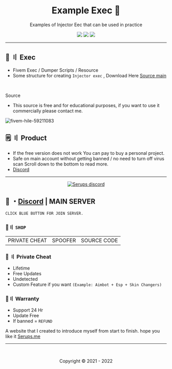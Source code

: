 <h1 align="center">
  Example Exec 💉
</h1>

<p align="center">
  Examples of Injector Eec that can be used in practice
</p>


 

<p align="center">
  <img src="https://img.shields.io/github/languages/top/Serups/Example-Exec?style=flat-square"/>
  <img src="https://img.shields.io/github/last-commit/Serups/Example-Exec?style=flat-square"/>
  <img src="https://img.shields.io/github/stars/Serups/Example-Exec?color=5ac18e&label=Stars&style=flat-square"/>

</p>
    
 ---
 
 
## <a id="content"></a>🚨 〢 Exec 


- Fivem Exec / Dumper Scripts / Resource
- Some structure for creating `Injector exec` , Download Here [Source main](https://github.com/nefarius/Injector/releases/tag/v1.1.12)

<br>

Source

- This source is free and for educational purposes, if you want to use it commercially please contact me.
  
  
![fivem-hile-59211083](https://user-images.githubusercontent.com/94861415/207850617-a137b430-0ce5-427b-8ade-e287372db3e3.png)

## <a id="setup2"></a> 🗒 〢 Product
- If the free version does not work You can pay to buy a personal project.
- Safe  on main account without getting banned / no need to turn off virus scan Scroll down to the bottom to read more.
- [Discord](https://discord.gg/2euDQqzD8Y) 

  
--- 

  <p align="center">
    <a href="https://discord.gg/2euDQqzD8Y">
        <img title="Serups server discord" alt="Serups discord" src="https://discordapp.com/api/guilds/923947526552432731/widget.png?style=banner2"/>
    </a>
</p> 
 
## 💬 ・[Discord](https://discord.gg/2euDQqzD8Y) | MAIN SERVER
`CLICK BLUE BUTTON FOR JOIN SERVER.`

 ### 🛒〢 `SHOP`
 
<table>
<tr>
	<td> PRIVATE CHEAT
	<td> SPOOFER
	<td> SOURCE CODE
</table>

  
### 🥊 〢 Private Cheat

- Lifetime 
- Free Updates 
- Undetected
- Custom Feature if you want `(Example: Aimbot + Esp + Skin Changers)`

### 🔱〢 Warranty

- Support 24 Hr
- Update Free
- If banned = `REFUND`

A website that I created to introduce myself from start to finish. hope you like it [Serups.me](http://Serups.me/)

---

  <br>

<p align="center">
  Copyright © 2021 - 2022
<br>
